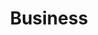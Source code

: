 ---
title: "Business"
layout: single
sitemap: true
permalink: /business/
classes: wide
tags: [business]
header:
  image: /assets/images/feature_images/business.jpg

sidebar:
  title: "Learn business at home"
  nav: sidebar-sample
---
